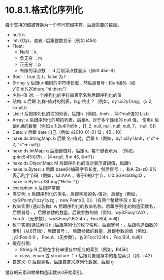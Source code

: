 # 10.8.1.格式化序列化

每个支持的值被转换为一个不同前缀字符、后跟需要的数据。

- null: n
- Int: 0为z，或者 i 后跟整数显示（例如 i456）
- Float:
  - NaN ：k
  - 负无穷 ：m
  - 正无穷 ：p
  - 有限的浮点数 ： d 后跟浮点数显示（如d1.45e-8）
- Bool ：true 为 t，false 为 f
- String: y 后跟url编码的字符串长度，然后是冒号 : 和url编码（如 y10:hi%20there,“hi there”）
- 名称-值 对: 一个序列化的字符串表示名称后跟序列化的值
- 结构: o 后跟 名称-值对的列表，以g 终止？（例如，oy1:xi2y1:kng，{x:2, k:null}）
- List: l 后跟序列化的项的列表，后跟h（例如，lnnh ，两个null值的 List）
- Array: a 后跟序列化的项的列表，后跟h。对于多个连续的 null 值， 使用u 后跟null的数量（例如 ai1i2u4i7ni9h ，[1, 2, null, null, null, null, 7， null, 9]）
- Date: v 后跟 date 自己（例如 v2010-01-01 12：45：10）
- haxe.ds.StringMap: b 后跟 名-值对，后跟 h（例如，by1:xi2y1:knh，{"x"=> 2, "k"=> null}）
- haxe.ds.IntMap: q 后跟键值对，后跟h。每个键表示为 :（例如，q:4n:5i45:6i7h ，{4=>null, 5=> 45, 6=>7}）
- haxe.ds.ObjectMap: M 后跟序列化的值对表示键跟值，后跟h
- haxe.io.Bytes: s 后跟 base64编码字节长度，然后冒号 : ，和A-Za-z0-9% 表示的字节码（例如，s3:AAA ，等于0的2字节，s10:SGVsbG8gIQ ，haxe.io.Bytes.ofString("Hello !")）
- exception: x 后跟异常值
- 类实例: c 后跟序列化的类名，后跟字段的名-值对，后跟g（例如，cy5:Pointy1:xzy1:yzg ，new Point(0, 0)）（有两个整数字段 x 和 y）
- 枚举实例 (通过名称): w 后跟序列化的枚举名称，后跟序列化的构造函数名，后跟冒号 : ，后跟参数的数量，后跟参数的值（例如，wy3:Fooy1:A:0 ，Foo.A （无参数），wy3:Fooy1:B:2i4n ，Foo.B(4, null)）
- 枚举实例(通过索引): j 后跟序列化的枚举名称，后跟冒号 : ，后跟构造函数的索引（从0开始），后跟冒号 :， 后跟参数的数量，后跟参数的值（例如，jy3:Foo:0:0 ， Foo.A （无参数）， jy3:Foo:1:2i4n ，Foo.B(4, null)）
- 缓存引用:
  - String: R 后跟在字符串缓存中相应的索引（例如，R456）
  - class, enum 或 structure ： r 后跟对象缓存中的相应索引（如，r42）
- 自定义: C 后跟类名，后跟自定义序列化数据，后跟 g

缓存的元素和枚举构造函数从0开始索引。